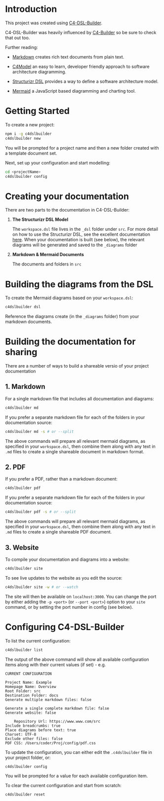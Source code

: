 # Introduction

This project was created using [C4-DSL-Builder](https://JustinBusschau.github.io/C4-DSL-Builder/).

C4-DSL-Builder was heavily influenced by [C4-Builder](https://adrianvlupu.github.io/C4-Builder/) so be sure to check that out too.

Further reading:

- [Markdown](https://guides.github.com/features/mastering-markdown/) creates rich text documents from plain text.

- [C4Model](https://c4model.com/) an easy to learn, developer friendly approach to software architecture diagramming.

- [Structurizr DSL](https://docs.structurizr.com/dsl) provides a way to define a software architecture model.

- [Mermaid](https://mermaid.js.org/) a JavaScript based diagramming and charting tool.

# Getting Started

To create a new project:

```bash
npm i -g c4dslbuilder
c4dslbuilder new
```

You will be prompted for a project name and then a new folder created with a template document set.

Next, set up your configuration and start modelling:

```bash
cd <projectName>
c4dslbuilder config
```

# Creating your documentation

There are two parts to the documentation in C4-DSL-Builder:

1. **The Structurizr DSL Model**

    The `workspace.dsl` file lives in the `_dsl` folder under `src`. For more detail on how to use the Structurizr DSL, see the excellent documentation [here](https://docs.structurizr.com/dsl).
    When your documentation is built (see below), the relevant diagrams will be generated and saved to the `_diagrams` folder 

2. **Markdown & Mermaid Documents**

    The documents and folders in `src` 

# Building the diagrams from the DSL

To create the Mermaid diagrams based on your `workspace.dsl`:

```bash
c4dslbuilder dsl
```

Reference the diagrams create (in the `_diagrams` folder) from your markdown documents.

# Building the documentation for sharing

There are a number of ways to build a shareable versio of your project documentation

## 1. Markdown

For a single markdown file that includes all documentation and diagrams:

```bash
c4dslbuilder md
```

If you prefer a separate markdown file for each of the folders in your documentation source:

```bash
c4dslbuilder md -s # or --split
```

The above commands will prepare all relevant mermaid diagrams, as specified in your `workspace.dsl`, then combine them along with any text in `.md` files to create a single shareable document in markdown format.

## 2. PDF

If you prefer a PDF, rather than a markdown document:

```bash
c4dslbuilder pdf
```

If you prefer a separate markdown file for each of the folders in your documentation source:

```bash
c4dslbuilder pdf -s # or --split
```

The above commands will prepare all relevant mermaid diagrams, as specified in your `workspace.dsl`, then combine them along with any text in `.md` files to create a single shareable PDF document.

## 3. Website

To compile your documentation and diagrams into a website:

```bash
c4dslbuilder site
```

To see live updates to the website as you edit the source:

```bash
c4dslbuilder site -w # or --watch
```

The site will then be available on `localhost:3000`. You can change the port by either adding the `-p <port>` (or `--port <port>`) option to your `site` command, or by setting the port number in config (see below).


# Configuring C4-DSL-Builder

To list the current configuration:

```bash
c4dslbuilder list
```

The output of the above command will show all available configuration items along with their current values (if set) - e.g.

    CURRENT CONFIGURATION
    
    Project Name: Example
    Homepage Name: Overview
    Root Folder: src
    Destination Folder: docs
    Generate multiple markdown files: false
    
    Generate a single complete markdown file: false
    Generate website: false
    
        Repository Url: https://www.www.com/src
    Include breadcrumbs: true
    Place diagrams before text: true
    Charset: UTF-8
    Exclude other files: false
    PDF CSS: /Users/coder/Proj/config/pdf.css

To update the configuration, you can either edit the `.c4dslbuilder` file in your project folder, or:

```bash
c4dslbuilder config
```

You will be prompted for a value for each available configuration item.

To clear the current configuration and start from scratch:

```bash
c4dslbuilder reset
```